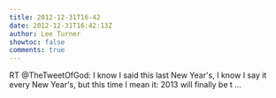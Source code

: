 ```yaml
---
title: 2012-12-31T16-42
date: 2012-12-31T16:42:13Z
author: Lee Turner
showtoc: false
comments: true
---
```


RT @TheTweetOfGod: I know I said this last New Year's, I know I say it every New Year's, but this time I mean it: 2013 will finally be t ...


